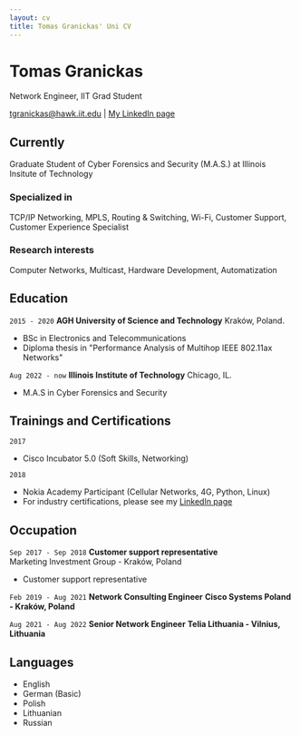 ```yaml
---
layout: cv
title: Tomas Granickas' Uni CV
---
```

# Tomas Granickas
Network Engineer, IIT Grad Student

<div id="webaddress">
<a href="mailto:tgranickas@hawk.iit.edu">tgranickas@hawk.iit.edu</a>
| <a href="https://www.linkedin.com/in/tomas-granickas-02b422ba/">My LinkedIn page</a>
</div>

## Currently

Graduate Student of Cyber Forensics and Security (M.A.S.) at Illinois Insitute of Technology

### Specialized in

TCP/IP Networking, MPLS, Routing & Switching, Wi-Fi, Customer Support, Customer Experience Specialist


### Research interests

Computer Networks, Multicast, Hardware Development, Automatization


## Education

`2015 - 2020`
__AGH University of Science and Technology__ Kraków, Poland.

- BSc in Electronics and Telecommunications
- Diploma thesis in "Performance Analysis of Multihop IEEE 802.11ax Networks"

`Aug 2022 - now`
__Illinois Institute of Technology__ Chicago, IL.

- M.A.S in Cyber Forensics and Security


<!--
## Certifications

`2018`
- Certified LabVIEW Associate Developer (CLAD) 

`2019` 
- Cisco Certified Network Associate (CCNA-R&S) 
- Cisco Certified Network Professional (CCNP-R&S)

`2020` 
- Cisco Certified Network Professional (CCNP-Enterprise) 

`2021`
- Cisco Certified DevNet Associate

`2022`
- NSE 4 Network Security Professional
-->


## Trainings and Certifications

`2017`  
- Cisco Incubator 5.0 (Soft Skills, Networking)  

`2018`  
- Nokia Academy Participant (Cellular Networks, 4G, Python, Linux)     
- For industry certifications, please see my [LinkedIn page](https://www.linkedin.com/in/tomas-granickas-02b422ba/)

## Occupation

`Sep 2017 - Sep 2018`
__Customer support representative__   
Marketing Investment Group - Kraków, Poland  

- Customer support representative

`Feb 2019 - Aug 2021`
__Network Consulting Engineer__
__Cisco Systems Poland - Kraków, Poland__

`Aug 2021 - Aug 2022`
__Senior Network Engineer__
__Telia Lithuania - Vilnius, Lithuania__

## Languages


- English 
- German (Basic)
- Polish 
- Lithuanian
- Russian


<!-- ### Footer

Last updated: May 2013 -->


